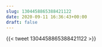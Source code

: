 ```yaml
---
slug: 1304458865388421122
date: 2020-09-11 16:36:43+00:00
draft: false
---
```


{{< tweet 1304458865388421122 >}}
